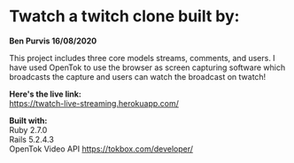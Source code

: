# Twatch a twitch clone built by: 
**Ben Purvis 16/08/2020**

This project includes three core models streams, comments, and users. 
I have used OpenTok to use the browser as screen capturing software which
broadcasts the capture and users can watch the broadcast on twatch! 

**Here's the live link:**  
https://twatch-live-streaming.herokuapp.com/

**Built with:**   
Ruby 2.7.0  
Rails 5.2.4.3  
OpenTok Video API https://tokbox.com/developer/
